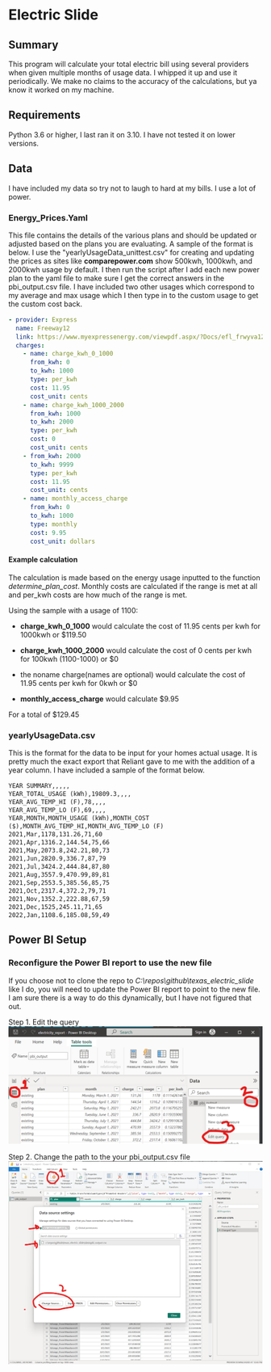 # Electric Slide

## Summary
This program will calculate your total electric bill using several providers when given multiple months of usage data. I whipped it up and use it periodically. We make no claims to the accuracy of the calculations, but ya know it worked on my machine.

## Requirements
Python 3.6 or higher, I last ran it on 3.10. I have not tested it on lower versions.

## Data
I have included my data so try not to laugh to hard at my bills. I use a lot of power. 

### Energy_Prices.Yaml
This file contains the details of the various plans and should be updated or adjusted based on the plans you are evaluating. A sample of the format is below. I use the "yearlyUsageData_unittest.csv" for creating and updating the prices as sites like **comparepower.com** show 500kwh, 1000kwh, and 2000kwh usage by default. I then run the script after I add each new power plan to the yaml file to make sure I get the correct answers in the pbi_output.csv file. I have included two other usages which correspond to my average and max usage which I then type in to the custom usage to get the custom cost back. 

```yaml
- provider: Express
  name: Freeway12
  link: https://www.myexpressenergy.com/viewpdf.aspx/?Docs/efl_frwyva12iae_c.pdf
  charges:
    - name: charge_kwh_0_1000
      from_kwh: 0
      to_kwh: 1000
      type: per_kwh
      cost: 11.95
      cost_unit: cents
    - name: charge_kwh_1000_2000
      from_kwh: 1000
      to_kwh: 2000
      type: per_kwh
      cost: 0
      cost_unit: cents
    - from_kwh: 2000
      to_kwh: 9999
      type: per_kwh
      cost: 11.95
      cost_unit: cents
    - name: monthly_access_charge
      from_kwh: 0
      to_kwh: 1000
      type: monthly
      cost: 9.95
      cost_unit: dollars
```

#### Example calculation
The calculation is made based on the energy usage inputted to the function *determine_plan_cost*. Monthly costs are calculated if the range is met at all and per_kwh costs are how much of the range is met. 

Using the sample with a usage of 1100:

* **charge_kwh_0_1000** would calculate the cost of 11.95 cents per kwh for 1000kwh or $119.50

* **charge_kwh_1000_2000** would calculate the cost of 0 cents per kwh for 100kwh (1100-1000) or $0

* the noname charge(names are optional) would calculate the cost of 11.95 cents per kwh for 0kwh or $0

* **monthly_access_charge** would calculate $9.95

For a total of $129.45



### yearlyUsageData.csv

This is the format for the data to be input for your homes actual usage. It is pretty much the exact export that Reliant gave to me with the addition of a year column. I have included a sample of the format below. 

```csv
YEAR SUMMARY,,,,,
YEAR_TOTAL_USAGE (kWh),19809.3,,,,
YEAR_AVG_TEMP_HI (F),78,,,,
YEAR_AVG_TEMP_LO (F),69,,,,
YEAR,MONTH,MONTH_USAGE (kWh),MONTH_COST ($),MONTH_AVG_TEMP_HI,MONTH_AVG_TEMP_LO (F)
2021,Mar,1178,131.26,71,60
2021,Apr,1316.2,144.54,75,66
2021,May,2073.8,242.21,80,73
2021,Jun,2820.9,336.7,87,79
2021,Jul,3424.2,444.84,87,80
2021,Aug,3557.9,470.99,89,81
2021,Sep,2553.5,385.56,85,75
2021,Oct,2317.4,372.2,79,71
2021,Nov,1352.2,222.88,67,59
2021,Dec,1525,245.11,71,65
2022,Jan,1108.6,185.08,59,49
```


## Power BI Setup

### Reconfigure the Power BI report to use the new file
If you choose not to clone the repo to *C:\repos\github\texas_electric_slide* like I do, you will need to update the Power BI report to point to the new file. I am sure there is a way to do this dynamically, but I have not figured that out.

Step 1. Edit the query
![img.png](./docs/powerbi_editquery.png)

Step 2. Change the path to the your pbi_output.csv file
![img.png](./docs/powerbi_change_source.png)

